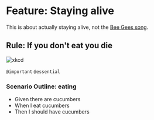 # Feature: Staying alive  

This is about actually staying alive,
not the [Bee Gees song](https://www.youtube.com/watch?v=I_izvAbhExY).

## Rule: If you don't eat you die

![xkcd](https://imgs.xkcd.com/comics/lunch_2x.png)

`@important` `@essential`
### Scenario Outline: eating

* Given there are <start> cucumbers
* When I eat <eat> cucumbers
* Then I should have <left> cucumbers